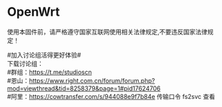 # OpenWrt
使用本固件前，请严格遵守国家互联网使用相关法律规定,不要违反国家法律规定！ 
  
#加入讨论组活得更好体验#  
下载讨论组：  
           #群组：https://t.me/studioscn  
           #恩山：https://www.right.com.cn/forum/forum.php?mod=viewthread&tid=8258379&page=1#pid17624706  
           #阿里：https://cowtransfer.com/s/944088e9f7b84e 传输口令 fs2svc 查看  
  
